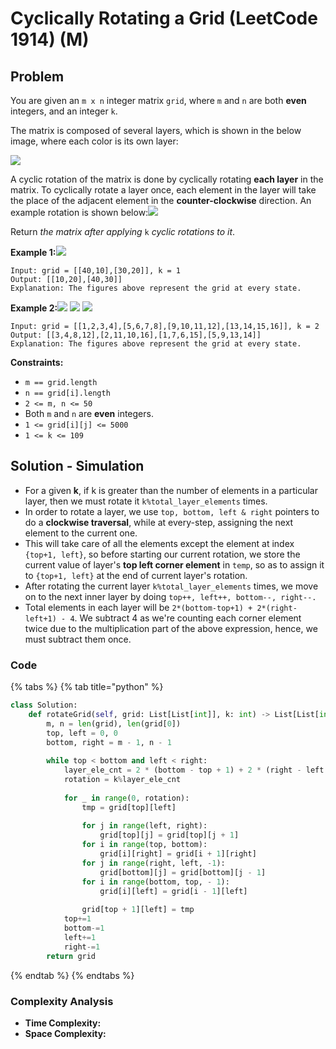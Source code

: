 # Cyclically Rotating a Grid (LeetCode 1914) (M)

## Problem

You are given an `m x n` integer matrix `grid`​​​, where `m` and `n` are both **even** integers, and an integer `k`.

The matrix is composed of several layers, which is shown in the below image, where each color is its own layer:

![](https://assets.leetcode.com/uploads/2021/06/10/ringofgrid.png)

A cyclic rotation of the matrix is done by cyclically rotating **each layer** in the matrix. To cyclically rotate a layer once, each element in the layer will take the place of the adjacent element in the **counter-clockwise** direction. An example rotation is shown below:![](https://assets.leetcode.com/uploads/2021/06/22/explanation\_grid.jpg)

Return _the matrix after applying_ `k` _cyclic rotations to it_.

**Example 1:**![](https://assets.leetcode.com/uploads/2021/06/19/rod2.png)

```
Input: grid = [[40,10],[30,20]], k = 1
Output: [[10,20],[40,30]]
Explanation: The figures above represent the grid at every state.
```

**Example 2:**![](https://assets.leetcode.com/uploads/2021/06/10/ringofgrid5.png) ![](https://assets.leetcode.com/uploads/2021/06/10/ringofgrid6.png) ![](https://assets.leetcode.com/uploads/2021/06/10/ringofgrid7.png)

```
Input: grid = [[1,2,3,4],[5,6,7,8],[9,10,11,12],[13,14,15,16]], k = 2
Output: [[3,4,8,12],[2,11,10,16],[1,7,6,15],[5,9,13,14]]
Explanation: The figures above represent the grid at every state.
```

**Constraints:**

* `m == grid.length`
* `n == grid[i].length`
* `2 <= m, n <= 50`
* Both `m` and `n` are **even** integers.
* `1 <= grid[i][j] <= 5000`
* `1 <= k <= 109`

## Solution - Simulation

* For a given **k**, if k is greater than the number of elements in a particular layer, then we must rotate it `k%total_layer_elements` times.
* In order to rotate a layer, we use `top, bottom, left & right` pointers to do a **clockwise traversal**, while at every-step, assigning the next element to the current one.
* This will take care of all the elements except the element at index `{top+1, left}`, so before starting our current rotation, we store the current value of layer's **top left corner element** in `temp`, so as to assign it to `{top+1, left}` at the end of current layer's rotation.
* After rotating the current layer `k%total_layer_elements` times, we move on to the next inner layer by doing `top++, left++, bottom--, right--.`
* Total elements in each layer will be `2*(bottom-top+1) + 2*(right-left+1) - 4`. We subtract 4 as we're counting each corner element twice due to the multiplication part of the above expression, hence, we must subtract them once.

### Code

{% tabs %}
{% tab title="python" %}
```python
class Solution:
    def rotateGrid(self, grid: List[List[int]], k: int) -> List[List[int]]:
        m, n = len(grid), len(grid[0])
        top, left = 0, 0
        bottom, right = m - 1, n - 1
        
        while top < bottom and left < right:
            layer_ele_cnt = 2 * (bottom - top + 1) + 2 * (right - left + 1) - 4
            rotation = k%layer_ele_cnt
            
            for _ in range(0, rotation):
                tmp = grid[top][left]
                
                for j in range(left, right):
                    grid[top][j] = grid[top][j + 1]
                for i in range(top, bottom):
                    grid[i][right] = grid[i + 1][right]
                for j in range(right, left, -1):
                    grid[bottom][j] = grid[bottom][j - 1]
                for i in range(bottom, top, - 1):
                    grid[i][left] = grid[i - 1][left]
                
                grid[top + 1][left] = tmp
            top+=1
            bottom-=1
            left+=1
            right-=1
        return grid
```
{% endtab %}
{% endtabs %}

### Complexity Analysis

* **Time Complexity:**
* **Space Complexity:**
